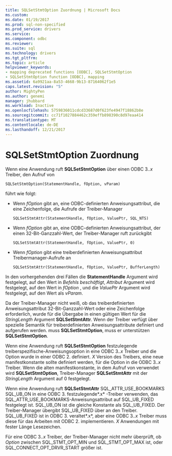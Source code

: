 ```yaml
---
title: SQLSetStmtOption Zuordnung | Microsoft Docs
ms.custom: 
ms.date: 01/19/2017
ms.prod: sql-non-specified
ms.prod_service: drivers
ms.service: 
ms.component: odbc
ms.reviewer: 
ms.suite: sql
ms.technology: drivers
ms.tgt_pltfrm: 
ms.topic: article
helpviewer_keywords:
- mapping deprecated functions [ODBC], SQLSetStmtOption
- SQLSetStmtOption function [ODBC], mapping
ms.assetid: 6a9921aa-8a53-4668-9b13-87164062f1e5
caps.latest.revision: "5"
author: MightyPen
ms.author: genemi
manager: jhubbard
ms.workload: Inactive
ms.openlocfilehash: 5759836011cdcd33687d0f623fe4947f18862b8e
ms.sourcegitcommit: cc71f1027884462c359effb898390c8d97eaa414
ms.translationtype: MT
ms.contentlocale: de-DE
ms.lasthandoff: 12/21/2017
---
```

# <a name="sqlsetstmtoption-mapping"></a>SQLSetStmtOption Zuordnung
Wenn eine Anwendung ruft **SQLSetStmtOption** über einen ODBC 3.*.x* Treiber, den Aufruf von  
  
```  
SQLSetStmtOption(StatementHandle, fOption, vParam)  
```  
  
 führt wie folgt:  
  
-   Wenn *fOption* gibt an, eine ODBC-definierten Anweisungsattribut, die eine Zeichenfolge, die Aufrufe der Treiber-Manager  
  
    ```  
    SQLSetStmtAttr(StatementHandle, fOption, ValuePtr, SQL_NTS)  
    ```  
  
-   Wenn *fOption* gibt an, eine ODBC-definierten Anweisungsattribut, der einen 32-Bit-Ganzzahl-Wert, der Treiber-Manager ruft zurückgibt  
  
    ```  
    SQLSetStmtAttr(StatementHandle, fOption, ValuePtr, 0)  
    ```  
  
-   Wenn *fOption* gibt eine treiberdefinierten Anweisungsattribut Treibermanager-Aufrufe an  
  
    ```  
    SQLSetStmtAttr(StatementHandle, fOption, ValuePtr, BufferLength)  
    ```  
  
 In den vorhergehenden drei Fällen die **StatementHandle** Argument wird festgelegt, auf den Wert in *Befehls beschäftigt*, *Attribut* Argument wird festgelegt, auf den Wert in *fOption* , und die *ValuePtr* Argument wird festgelegt, auf den Wert als *vParam*.  
  
 Da der Treiber-Manager nicht weiß, ob das treiberdefinierten Anweisungsattribut 32-Bit-Ganzzahl-Wert oder eine Zeichenfolge erforderlich, wurde für die Übergabe in einen gültigen Wert für die *StringLength* Argument **SQLSetStmtAttr**. Wenn der Treiber verfügt über spezielle Semantik für treiberdefinierten Anweisungsattribute definiert und aufgerufen werden. muss **SQLSetStmtOption**, muss er unterstützen **SQLSetStmtOption**.  
  
 Wenn eine Anwendung ruft **SQLSetStmtOption** festzulegende treiberspezifische-Anweisungsoption in eine ODBC 3.*.x* Treiber und die Option wurde in einer ODBC 2. definiert. *X* Version des Treibers, eine neue manifestkonstante sollte definiert werden, für die Option in die ODBC 3.*.x* Treiber. Wenn die alten manifestkonstante, in dem Aufruf von verwendet wird **SQLSetStmtOption**, Treiber-Manager **SQLSetStmtAttr** mit der *StringLength* Argument auf 0 festgelegt.  
  
 Wenn eine Anwendung ruft **SQLSetStmtAttr** SQL_ATTR_USE_BOOKMARKS SQL_UB_ON in eine ODBC 3. festzulegende*.x* -Treiber verwenden, das SQL_ATTR_USE_BOOKMARKS-Anweisungsattribut auf SQL_UB_FIXED festgelegt ist. SQL_UB_ON ist die gleiche Konstante als SQL_UB_FIXED. Der Treiber-Manager übergibt SQL_UB_FIXED über an den Treiber. SQL_UB_FIXED ist in ODBC 3. veraltet*.x*, aber eine ODBC 3.*.x* Treiber muss diese für das Arbeiten mit ODBC 2. implementieren. *X* Anwendungen mit fester Länge Lesezeichen.  
  
 Für eine ODBC 3.*.x* Treiber, der Treiber-Manager nicht mehr überprüft, ob *Option* zwischen SQL_STMT_OPT_MIN und SQL_STMT_OPT_MAX ist, oder SQL_CONNECT_OPT_DRVR_START größer ist.
